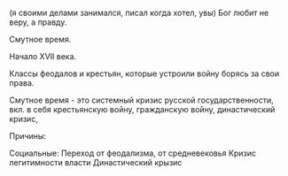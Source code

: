 (я своими делами занимался, писал когда хотел, увы)
Бог любит не веру, а правду.

Смутное время. 

Начало XVII века. 

Классы феодалов и крестьян, которые устроили войну борясь за свои права.

Смутное время - это системный кризис русской государственности, вкл. в себя крестьянскую войну, гражданскую войну, династический кризис, 

Причины: 

Социальные:
Переход от феодализма, от средневековья
Кризис легитимности власти
Династический крызис
